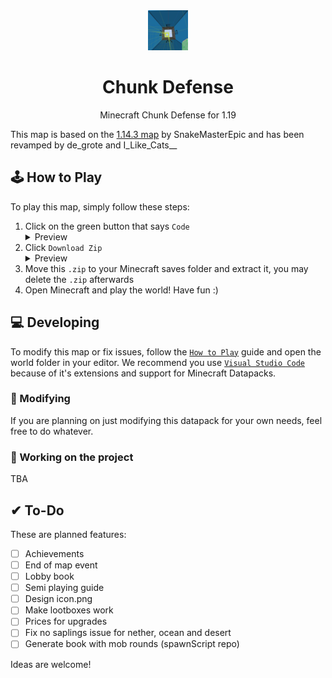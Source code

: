 <div align="center">
	<img src="./icon.png" />

# Chunk Defense

Minecraft Chunk Defense for 1.19

</div>

This map is based on the [1.14.3 map](https://www.minecraftmaps.com/pve-maps/chunk-defense) by SnakeMasterEpic and has been
revamped by de_grote and I_Like_Cats__

## 🕹 How to Play
To play this map, simply follow these steps:
1. Click on the green button that says `Code`
	<details>
	<summary>Preview</summary>
	<img src="https://cdn.discordapp.com/attachments/926193286278950993/1011210385203937421/unknown.png"/>
	</details>
1. Click `Download Zip`
	<details>
	<summary>Preview</summary>
	<img src="https://cdn.discordapp.com/attachments/926193286278950993/1011210805292847124/unknown.png"/>
	</details>
1. Move this `.zip` to your Minecraft saves folder and extract it, you may delete the `.zip` afterwards
1. Open Minecraft and play the world! Have fun :)

## 💻 Developing
To modify this map or fix issues, follow the [`How to Play`](#🕹-how-to-play) guide and open the world folder in your editor. We recommend you use [`Visual Studio Code`](https://code.visualstudio.com/) because of it's extensions and support for Minecraft Datapacks.

### 🎨 Modifying
If you are planning on just modifying this datapack for your own needs, feel free to do whatever. 

### 🔨 Working on the project
TBA


## ✔ To-Do
These are planned features:
- [ ] Achievements
- [ ] End of map event
- [ ] Lobby book
- [ ] Semi playing guide
- [ ] Design icon.png
- [ ] Make lootboxes work
- [ ] Prices for upgrades
- [ ] Fix no saplings issue for nether, ocean and desert
- [ ] Generate book with mob rounds (spawnScript repo)

Ideas are welcome!